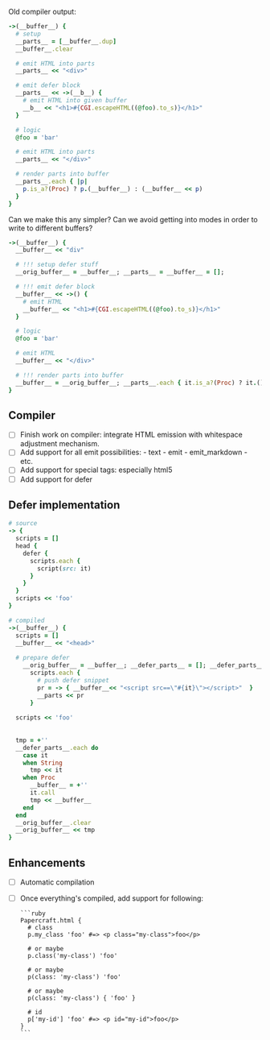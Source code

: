 Old compiler output:

```ruby
->(__buffer__) {
  # setup
  __parts__ = [__buffer__.dup]
  __buffer__.clear

  # emit HTML into parts
  __parts__ << "<div>"

  # emit defer block
  __parts__ << ->(__b__) {
    # emit HTML into given buffer 
    __b__ << "<h1>#{CGI.escapeHTML((@foo).to_s)}</h1>"
  }

  # logic
  @foo = 'bar'

  # emit HTML into parts
  __parts__ << "</div>"

  # render parts into buffer
  __parts__.each { |p|
    p.is_a?(Proc) ? p.(__buffer__) : (__buffer__ << p)
  }
}
```

Can we make this any simpler? Can we avoid getting into modes in order to write
to different buffers?

```ruby
->(__buffer__) {
  __buffer__ << "div"

  # !!! setup defer stuff
  __orig_buffer__ = __buffer__; __parts__ = __buffer__ = [];

  # !!! emit defer block
  __buffer__ << ->() {
    # emit HTML
    __buffer__ << "<h1>#{CGI.escapeHTML((@foo).to_s)}</h1>"
  }

  # logic
  @foo = 'bar'

  # emit HTML
  __buffer__ << "</div>"

  # !!! render parts into buffer
  __buffer__ = __orig_buffer__; __parts__.each { it.is_a?(Proc) ? it.() : (__buffer__ << it) }
}
```


## Compiler

- [ ] Finish work on compiler: integrate HTML emission with whitespace
      adjustment mechanism.
- [ ] Add support for all emit possibilities:
      - text
      - emit
      - emit_markdown
      - etc.
- [ ] Add support for special tags: especially html5
- [ ] Add support for defer

## Defer implementation

```ruby
# source
-> {
  scripts = []
  head {
    defer {
      scripts.each {
        script(src: it)
      }
    }
  }
  scripts << 'foo'
}

# compiled
->(__buffer__) {
  scripts = []
  __buffer__ << "<head>"
  
  # prepare defer
    __orig_buffer__ = __buffer__; __defer_parts__ = []; __defer_parts__ << __buffer__; __buffer__.clear
      scripts.each {
        # push defer snippet
        pr = -> { __buffer__<< "<script src==\"#{it}\"></script>"  }
        __parts << pr        
      }
  
  scripts << 'foo'
  
  
  tmp = +''
  __defer_parts__.each do
    case it
    when String
      tmp << it
    when Proc
      __buffer__ = +''
      it.call
      tmp << __buffer__
    end
  end
  __orig_buffer__.clear
  __orig_buffer__ << tmp
}
```

## Enhancements

- [ ] Automatic compilation
- [ ] Once everything's compiled, add support for following:

      ```ruby
      Papercraft.html {
        # class
        p.my_class 'foo' #=> <p class="my-class">foo</p>

        # or maybe
        p.class('my-class') 'foo'

        # or maybe
        p(class: 'my-class') 'foo'

        # or maybe
        p(class: 'my-class') { 'foo' }

        # id
        p['my-id'] 'foo' #=> <p id="my-id">foo</p>
      }
      ```
